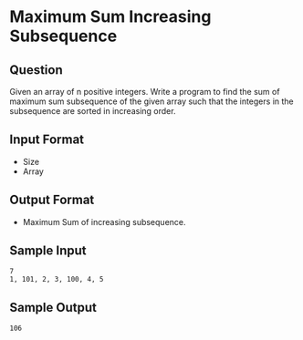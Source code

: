 # Maximum Sum Increasing Subsequence

## Question
Given an array of n positive integers. Write a program to find the sum of maximum sum subsequence of the given array such that the integers in the subsequence are sorted in increasing order.

## Input Format 
 - Size
 - Array

## Output Format
 - Maximum Sum of increasing subsequence.

## Sample Input
```
7
1, 101, 2, 3, 100, 4, 5
```

## Sample Output
```
106
```